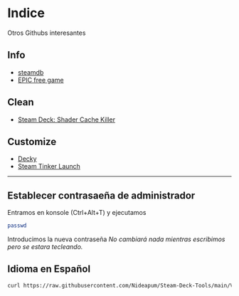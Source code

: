 # Indice
Otros Githubs interesantes

## Info
- [steamdb](https://steamdb.info)
- [EPIC free game](https://rsshub.app/epicgames/freegames/es)

## Clean
- [Steam Deck: Shader Cache Killer](https://github.com/scawp/Steam-Deck.Shader-Cache-Killer)

## Customize
- [Decky](https://github.com/SteamDeckHomebrew/decky-loader)
- [Steam Tinker Launch](https://github.com/sonic2kk/steamtinkerlaunch)

------
## Establecer contrasaeña de administrador
Entramos en konsole (Ctrl+Alt+T) y ejecutamos
```bash
passwd
```
Introducimos la nueva contraseña
_No cambiará nada mientras escribimos pero se estara tecleando._

## Idioma en Español
```bash
curl https://raw.githubusercontent.com/Nideapum/Steam-Deck-Tools/main/Varios/deck_ES.sh | bash -s
```
